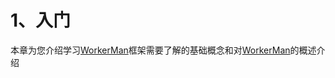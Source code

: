 # 1、入门

本章为您介绍学习[WorkerMan](http://www.workerman.net)框架需要了解的基础概念和对[WorkerMan](http://www.workerman.net)的概述介绍
